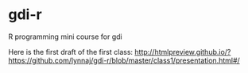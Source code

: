 # gdi-r
R programming mini course for gdi

Here is the first draft of the first class:
http://htmlpreview.github.io/?https://github.com/lynnaj/gdi-r/blob/master/class1/presentation.html#/
